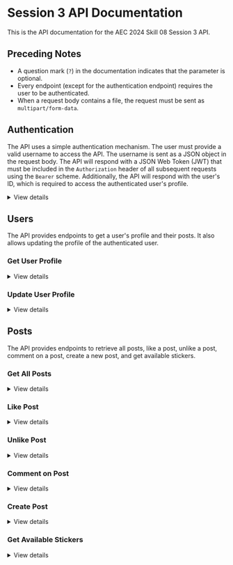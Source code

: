 # Session 3 API Documentation

This is the API documentation for the AEC 2024 Skill 08 Session 3 API.

## Preceding Notes

- A question mark (`?`) in the documentation indicates that the parameter is optional.
- Every endpoint (except for the authentication endpoint) requires the user to be authenticated.
- When a request body contains a file, the request must be sent as `multipart/form-data`.

## Authentication

The API uses a simple authentication mechanism. The user must provide a valid username to access the API. The username is sent as a JSON object in the request body. The API will respond with a JSON Web Token (JWT) that must be included in the `Authorization` header of all subsequent requests using the `Bearer` scheme. Additionally, the API will respond with the user's ID, which is required to access the authenticated user's profile.

<details>
  <summary>View details</summary>

```
POST /auth/login
```

Request Body

```
{
  username: string
}
```

Example Response

```json
{
  "id": 2,
  "accessToken": "eyJhbGciOiJIUzI1NiIsInR5cCI6IkpXVCJ9.eyJzdWIiOjEsInVzZXJuYW1lIjoiYmVuamFtaW5fZnJvc3QiLCJpYXQiOjE3MTUwMjY5MjYsImV4cCI6MTcxNzYxODkyNn0.gAm5sI5V2gzIE49_RQAbgBW3zVINHCKd0xaRWT6bwKY"
}
```

</details>

## Users

The API provides endpoints to get a user's profile and their posts. It also allows updating the profile of the authenticated user.

### Get User Profile

<details>
  <summary>View details</summary>

```
GET /users/:id
```

Example Response

```json
{
  "id": 1,
  "createdAt": "2024-05-06T20:22:06.286Z",
  "updatedAt": "2024-05-06T20:22:06.286Z",
  "username": "benjamin_frost",
  "caption": null,
  "imageUrl": null,
  "posts": [
    {
      "id": 1,
      "createdAt": "2024-05-06T20:53:30.271Z",
      "updatedAt": "2024-05-06T20:53:30.272Z",
      "imageUrl": "/static/uploads/dd229dab-84b2-4000-879e-a38dbb1c8796.jpeg",
      "caption": "This is my first post!",
      "author": 1,
      "stickers": [
        {
          "name": "a",
          "x": "0.5",
          "y": "-0.25",
          "rotation": "15"
        },
        {
          "name": "b",
          "x": "0.33",
          "y": "0",
          "rotation": "0"
        }
      ],
      "location": {
        "latitude": 41.40338,
        "longitude": 2.17403
      },
      "likedBy": [
        {
          "id": 1,
          "createdAt": "2024-05-06T20:22:06.286Z",
          "updatedAt": "2024-05-06T20:22:06.286Z",
          "username": "benjamin_frost",
          "caption": null,
          "imageUrl": null
        }
      ],
      "comments": [
        {
          "id": 1,
          "createdAt": "2024-05-06T21:25:22.152Z",
          "updatedAt": "2024-05-06T21:25:22.152Z",
          "text": "Some comment",
          "author": {
            "id": 1,
            "createdAt": "2024-05-06T20:22:06.286Z",
            "updatedAt": "2024-05-06T20:22:06.286Z",
            "username": "benjamin_frost",
            "caption": null,
            "imageUrl": null
          },
          "post": 1
        }
      ]
    }
  ]
}
```

</details>

### Update User Profile

<details>
  <summary>View details</summary>

```
PATCH /users/:id
```

Request Body

```
{
  caption?: string,
  image?: File
}
```

</details>

## Posts

The API provides endpoints to retrieve all posts, like a post, unlike a post, comment on a post, create a new post, and get available stickers.

### Get All Posts

<details>
  <summary>View details</summary>

```
GET /posts
```

Example Response

```json
[
  {
    "id": 1,
    "createdAt": "2024-05-06T20:53:30.271Z",
    "updatedAt": "2024-05-06T20:53:30.272Z",
    "imageUrl": "/static/uploads/dd229dab-84b2-4000-879e-a38dbb1c8796.jpeg",
    "caption": "This is my first post!",
    "author": {
      "id": 1,
      "createdAt": "2024-05-06T20:22:06.286Z",
      "updatedAt": "2024-05-06T20:22:06.286Z",
      "username": "benjamin_frost",
      "caption": null,
      "imageUrl": null
    },
    "stickers": [
      {
        "name": "a",
        "x": "0.5",
        "y": "-0.25",
        "rotation": "15"
      },
      {
        "name": "b",
        "x": "0.33",
        "y": "0",
        "rotation": "0"
      }
    ],
    "location": {
      "latitude": 41.40338,
      "longitude": 2.17403
    },
    "likedBy": [
      {
        "id": 1,
        "createdAt": "2024-05-06T20:22:06.286Z",
        "updatedAt": "2024-05-06T20:22:06.286Z",
        "username": "benjamin_frost",
        "caption": null,
        "imageUrl": null
      }
    ],
    "comments": [
      {
        "id": 1,
        "createdAt": "2024-05-06T21:25:22.152Z",
        "updatedAt": "2024-05-06T21:25:22.152Z",
        "text": "Some comment",
        "author": {
          "id": 1,
          "createdAt": "2024-05-06T20:22:06.286Z",
          "updatedAt": "2024-05-06T20:22:06.286Z",
          "username": "benjamin_frost",
          "caption": null,
          "imageUrl": null
        },
        "post": 1
      }
    ]
  },
  {
    "id": 2,
    "createdAt": "2024-05-06T20:54:39.213Z",
    "updatedAt": "2024-05-06T20:54:39.213Z",
    "imageUrl": "/static/uploads/3037f4d9-a335-434c-b5c3-62cf1d181c64.jpeg",
    "caption": "This is my second post!",
    "author": {
      "id": 1,
      "createdAt": "2024-05-06T20:22:06.286Z",
      "updatedAt": "2024-05-06T20:22:06.286Z",
      "username": "benjamin_frost",
      "caption": null,
      "imageUrl": null
    },
    "stickers": [],
    "location": {
      "latitude": 41.40338,
      "longitude": 2.17403
    },
    "likedBy": [],
    "comments": []
  }
]
```

</details>

### Like Post

<details>
  <summary>View details</summary>

```
POST /posts/:id/likes
```

</details>

### Unlike Post

<details>
  <summary>View details</summary>

```
DELETE /posts/:id/likes
```

</details>

### Comment on Post

<details>
  <summary>View details</summary>

```
POST /posts/:id/comments
```

Request Body

```
{
  text: string
}
```

</details>

### Create Post

<details>
  <summary>View details</summary>

```
POST /posts
```

Request Body

```
{
  caption: string,
  image: File,
  location: {
    latitude: number,
    longitude: number
  }
  stickers?: [
    {
      name: string,
      x: number,
      y: number,
      rotation: number
    }
  ]
}
```

</details>

### Get Available Stickers

<details>
  <summary>View details</summary>

```
GET /posts/stickers
```

Example Response

```json
[
  {
    "name": "a",
    "imageUrl": "/static/stickers/a.png"
  },
  {
    "name": "b",
    "imageUrl": "/static/stickers/b.png"
  }
]
```

</details>
